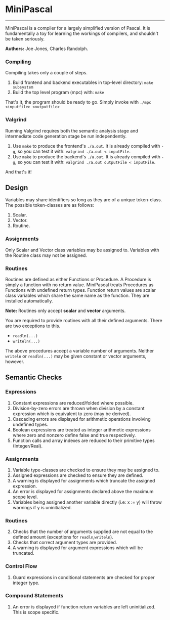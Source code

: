 # MiniPascal

***

MiniPascal is a compiler for a largely simplified version of Pascal. It is fundamentally a toy for learning the workings of compilers, and shouldn't be taken seriously. 

**Authors:** Joe Jones, Charles Randolph.

### Compiling

Compiling takes only a couple of steps.

1. Build frontend and backend executables in top-level directory: `make subsystem` 
2. Build the top level program (mpc) with: `make`

That's it, the program should be ready to go. Simply invoke with `./mpc <inputfile> <outputfile>`

### Valgrind

Running Valgrind requires both the semantic analysis stage and intermediate code generation stage be run independently.

1. Use `make` to produce the frontend's `./a.out`. It is already compiled with `-g`, so you can test it with: `valgrind ./a.out < inputFile`.
2. Use `make` to produce the backend's `./a.out`. It is already compiled with `-g`, so you can test it with: `valgrind ./a.out outputFile < inputFile`.

And that's it!

## Design 

Variables may share identifiers so long as they are of a unique token-class. The possible token-classes are as follows:
1. Scalar.
2. Vector.
3. Routine.

### Assignments
Only Scalar and Vector class variables may be assigned to. Variables with the Routine class may not be assigned.

### Routines 
Routines are defined as either Functions or Procedure. A Procedure is simply a function with no return value. MiniPascal
treats Procedures as Functions with undefined return types. Function return values are scalar class variables which share the same name as the function. They are installed automatically.

**Note:** Routines only accept **scalar** and **vector** arguments.

You are required to provide routines with all their defined arguments. There are two exceptions to this. 
* `readln(...)`
* `writeln(...)`

The above procedures accept a variable number of arguments. Neither `writeln` or `readln(...)` may be given constant or vector arguments, however.

## Semantic Checks

### Expressions
1. Constant expressions are reduced/folded where possible.
2. Division-by-zero errors are thrown when division by a constant expression which is equivalent to zero (may be derived).
4. Cascading errors are displayed for arithmetic operations involving undefined types.
5. Boolean expressions are treated as integer arithmetic expressions where zero and nonzero define false and true respectively.
7. Function calls and array indexes are reduced to their primitive types (Integer/Real).

### Assignments
1. Variable type-classes are checked to ensure they may be assigned to.
2. Assigned expressions are checked to ensure they are defined.
3. A warning is displayed for assignments which truncate the assigned expression.
4. An error is displayed for assignments declared above the maximum scope level. 
5. Variables being assigned another variable directly (i.e: x := y) will throw warnings if y is uninitialized.

### Routines
2. Checks that the number of arguments supplied are not equal to the defined amount (exceptions for `readln`,`writeln`).
3. Checks that correct argument types are provided.
4. A warning is displayed for argument expressions which will be truncated.

### Control Flow
1. Guard expressions in conditional statements are checked for proper integer type.


### Compound Statements
1. An error is displayed if function return variables are left uninitialized. This is scope specific.

###
